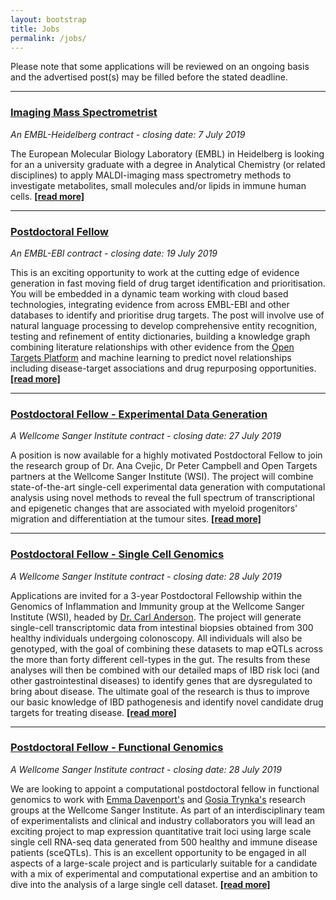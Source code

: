 ```yaml
---
layout: bootstrap
title: Jobs
permalink: /jobs/
---
```

Please note that some applications will be reviewed on an ongoing basis and the advertised post(s) may be filled before the stated deadline. 

***
 
### [Imaging Mass Spectrometrist](https://www.embl.de/jobs/searchjobs/index.php?ref=HD01538)
*An EMBL-Heidelberg contract - closing date: 7 July 2019*

The European Molecular Biology Laboratory (EMBL) in Heidelberg is looking for an a university graduate with a degree in Analytical Chemistry (or related disciplines) to apply MALDI-imaging mass spectrometry methods to investigate metabolites, small molecules and/or lipids in immune human cells. __[[read more]](https://www.embl.de/jobs/searchjobs/index.php?ref=HD01538)__

***

### [Postdoctoral Fellow](https://www.embl.de/jobs/searchjobs/index.php?ref=EBI01432)
*An EMBL-EBI contract - closing date: 19 July 2019*

This is an exciting opportunity to work at the cutting edge of evidence generation in fast moving field of drug target identification and prioritisation. You will be embedded in a dynamic team working with cloud based technologies, integrating evidence from across EMBL-EBI and other databases to identify and prioritise drug targets. The post will involve use of natural language processing to develop comprehensive entity recognition, testing and refinement of entity dictionaries, building a knowledge graph combining literature relationships with other evidence from the [Open Targets Platform](https://www.targetvalidation.org) and machine learning to predict novel relationships including disease-target associations and drug repurposing opportunities. __[[read more]](https://www.embl.de/jobs/searchjobs/index.php?ref=EBI01432)__

***

### [Postdoctoral Fellow - Experimental Data Generation](https://jobs.sanger.ac.uk/vacancy/postdoctoral-fellow-experimental-data-generation-391940.html)
*A Wellcome Sanger Institute contract - closing date: 27 July 2019*

A position is now available for a highly motivated Postdoctoral Fellow to join the research group of Dr. Ana Cvejic, Dr Peter Campbell and Open Targets partners at the Wellcome Sanger Institute (WSI). The project will combine state-of-the-art single-cell experimental data generation with computational analysis using novel methods to reveal the full spectrum of transcriptional and epigenetic changes that are associated with myeloid progenitors' migration and differentiation at the tumour sites. __[[read more]](https://jobs.sanger.ac.uk/vacancy/postdoctoral-fellow-experimental-data-generation-391940.html)__

***

### [Postdoctoral Fellow - Single Cell Genomics](https://jobs.sanger.ac.uk/vacancy/postdoctoral-fellow-single-cell-genomics-392297.html)
*A Wellcome Sanger Institute contract - closing date: 28 July 2019*

Applications are invited for a 3-year Postdoctoral Fellowship within the Genomics of Inflammation and Immunity group at the Wellcome Sanger Institute (WSI), headed by [Dr. Carl Anderson](http://www.andersonlab.info). The project will generate single-cell transcriptomic data from intestinal biopsies obtained from 300 healthy individuals undergoing colonoscopy. All individuals will also be genotyped, with the goal of combining these datasets to map eQTLs across the more than forty different cell-types in the gut. The results from these analyses will then be combined with our detailed maps of IBD risk loci (and other gastrointestinal diseases) to identify genes that are dysregulated to bring about disease. The ultimate goal of the research is thus to improve our basic knowledge of IBD pathogenesis and identify novel candidate drug targets for treating disease. __[[read more]](https://jobs.sanger.ac.uk/vacancy/postdoctoral-fellow-single-cell-genomics-392297.html)__

***

### [Postdoctoral Fellow - Functional Genomics](https://jobs.sanger.ac.uk/vacancy/postdoctoral-fellow-functional-genomics-391778.html)
*A Wellcome Sanger Institute contract - closing date: 28 July 2019*

We are looking to appoint a computational postdoctoral fellow in functional genomics to work with [Emma Davenport's](https://www.sanger.ac.uk/science/groups/davenport-group) and [Gosia Trynka's](https://www.sanger.ac.uk/science/groups/trynka-faculty) research groups at the Wellcome Sanger Institute. As part of an interdisciplinary team of experimentalists and clinical and industry collaborators you will lead an exciting project to map expression quantitative trait loci using large scale single cell RNA-seq data generated from 500 healthy and immune disease patients (sceQTLs). This is an excellent opportunity to be engaged in all aspects of a large-scale project and is particularly suitable for a candidate with a mix of experimental and computational expertise and an ambition to dive into the analysis of a large single cell dataset. __[[read more]](https://jobs.sanger.ac.uk/vacancy/postdoctoral-fellow-functional-genomics-391778.html)__
